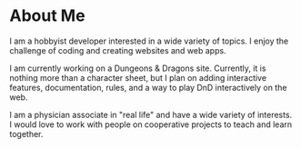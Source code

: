 # About Me
I am a hobbyist developer interested in a wide variety of topics. I enjoy the challenge of coding and creating websites and web apps.

I am currently working on a Dungeons & Dragons site. Currently, it is nothing more than a character sheet, but I plan on adding interactive features, documentation, rules, and a way to play DnD interactively on the web.

I am a physician associate in "real life" and have a wide variety of interests. I would love to work with people on cooperative projects to teach and learn together.